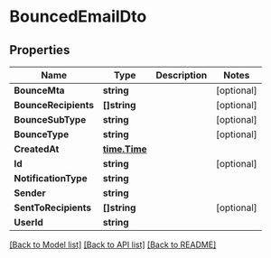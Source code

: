 # BouncedEmailDto

## Properties

Name | Type | Description | Notes
------------ | ------------- | ------------- | -------------
**BounceMta** | **string** |  | [optional] 
**BounceRecipients** | **[]string** |  | [optional] 
**BounceSubType** | **string** |  | [optional] 
**BounceType** | **string** |  | [optional] 
**CreatedAt** | [**time.Time**](time.Time) |  | 
**Id** | **string** |  | [optional] 
**NotificationType** | **string** |  | 
**Sender** | **string** |  | 
**SentToRecipients** | **[]string** |  | [optional] 
**UserId** | **string** |  | 

[[Back to Model list]](../README#documentation-for-models) [[Back to API list]](../README#documentation-for-api-endpoints) [[Back to README]](../README)


